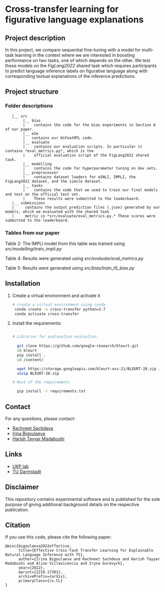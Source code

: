 # Cross-transfer learning for figurative language explanations

## Project description
In this project, we compare sequential fine-tuning with a model for multi-task learning in the context
where we are interested in boosting performance on two tasks, one of which depends on the other. We test 
these models on the *FigLang2022* shared task which requires participants to predict language inference labels on
figurative language along with corresponding textual explanations of the inference predictions.

## Project structure

### Folder descriptions
```text
   |__ src
        |__ bias
        |    contains the code for the bias experiments in Section 6 of our paper.  
        |__ e2e
        |   contains our HiFeatMTL code.
        |__ evaluate
        |    contains our evaluation scripts. In particular it contains *eval_metrics.py*, which is the 
        |    official evaluation script of the FigLang2022 shared task.
        |__ modelling
        |    contains the code for hyperparameter tuning on dev sets.
        |__ preprocessor
        |    contains dataset loaders for eSNLI, IMPLI, the FigLang2022 dataset, and the simile dataset.
        |__ tasks
        |    contains the code that we used to train our final models and test on the official test set. 
        |    These results were submitted to the leaderboard.
   |__ submissions
   |     contains the output prediction files (.json) generated by our models, which we evaluated with the shared task 
   |     metric in *src/evaluate/eval_metrics.py.* These scores were submitted to the leaderboard.
```

### Tables from our paper

Table 2: The IMPLI model from this table was trained using *src/modelling/train_impli.py*

Table 4: Results were generated using *src/evaluate/eval_metrics.py*

Table 5: Results were generated using *src/bias/train_t5_bias.py*

## Installation

1. Create a virtual environment and activate it
   ```bash
   # create a virtual environment using conda
    conda create -n cross-transfer python=3.7
    conda activate cross-transfer
   ```
2. Install the requirements:

    ```bash
    
    # Libraries for explanation evaluation
        
      git clone https://github.com/google-research/bleurt.git
      cd bleurt
      pip install .
      cd /content/
    
      wget https://storage.googleapis.com/bleurt-oss-21/BLEURT-20.zip .
      unzip BLEURT-20.zip
    
    # Rest of the requirements
    
      pip install -r requirements.txt
    ```

## Contact
For any questions, please contact:

- [Rachneet Sachdeva](mailto:sachdeva@ukp.informatik.tu-darmstadt.de?subject=[GitHub]%20Figurative%20Explanations)
- [Irina Bigoulaeva](mailto:bigoulaeva@ukp.informatik.tu-darmstadt.de?subject=[GitHub]%20Figurative%20Explanations)
- [Harish Tayyar Madabushi](mailto:htm43@bath.ac.uk?subject=[GitHub]%20Figurative%20Explanations)

## Links
- [UKP lab](https://www.informatik.tu-darmstadt.de/ukp/ukp_home/index.en.jsp)
- [TU Darmstadt](https://www.tu-darmstadt.de/)

## Disclaimer
This repository contains experimental software and is published for the sole purpose of giving additional
background details on the respective publication. 

## Citation

If you use this code, please cite the following paper:

```text
@misc{bigoulaeva2022effective,
      title={Effective Cross-Task Transfer Learning for Explainable Natural Language Inference with T5}, 
      author={Irina Bigoulaeva and Rachneet Sachdeva and Harish Tayyar Madabushi and Aline Villavicencio and Iryna Gurevych},
      year={2022},
      eprint={2210.17301},
      archivePrefix={arXiv},
      primaryClass={cs.CL}
}
```
